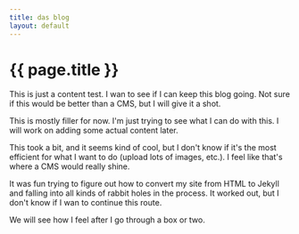 ```yaml
---
title: das blog
layout: default
---
```




# {{ page.title }}

This is just a content test.
I wan to see if I can keep this blog going.
Not sure if this would be better than a CMS, but I will give it a shot.

This is mostly filler for now. I'm just trying to see what I can do with this. I will work on adding some actual content later.

This took a bit, and it seems kind of cool, but I don't know if it's the most efficient for what I want to do (upload lots of images, etc.). I feel like that's where a CMS would really shine.

It was fun trying to figure out how to convert my site from HTML to Jekyll and falling into all kinds of rabbit holes in the process. It worked out, but I don't know if I wan to continue this route.

We will see how I feel after I go through a box or two.